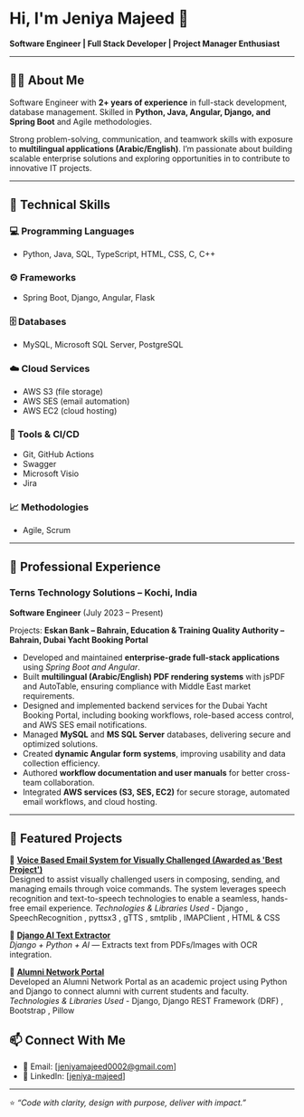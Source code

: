 # Hi, I'm Jeniya Majeed 👋

**Software Engineer | Full Stack Developer | Project Manager Enthusiast**

---

## 👩‍💻 About Me
Software Engineer with **2+ years of experience** in full-stack development, database management. Skilled in **Python, Java, Angular, Django, and Spring Boot** and Agile methodologies.  

Strong problem-solving, communication, and teamwork skills with exposure to **multilingual applications (Arabic/English)**. I’m passionate about building scalable enterprise solutions and exploring opportunities in to contribute to innovative IT projects.

---

## 🚀 Technical Skills

### 💻 Programming Languages
- Python, Java, SQL, TypeScript, HTML, CSS, C, C++

### ⚙️ Frameworks
- Spring Boot, Django, Angular, Flask

### 🗄 Databases
- MySQL, Microsoft SQL Server, PostgreSQL

### ☁️ Cloud Services
- AWS S3 (file storage)  
- AWS SES (email automation)  
- AWS EC2 (cloud hosting)  

### 🔧 Tools & CI/CD
- Git, GitHub Actions  
- Swagger
- Microsoft Visio
- Jira

### 📈 Methodologies
- Agile, Scrum  

---

## 🏢 Professional Experience

### Terns Technology Solutions – Kochi, India  
**Software Engineer** (July 2023 – Present)  

Projects: **Eskan Bank – Bahrain, Education & Training Quality Authority – Bahrain, Dubai Yacht Booking Portal**  

- Developed and maintained **enterprise-grade full-stack applications** using *Spring Boot and Angular*.  
- Built **multilingual (Arabic/English) PDF rendering systems** with jsPDF and AutoTable, ensuring compliance with Middle East market requirements.
- Designed and implemented backend services for the Dubai Yacht Booking Portal, including booking workflows, role-based access control, and AWS SES email notifications.
- Managed **MySQL** and **MS SQL Server** databases, delivering secure and optimized solutions.  
- Created **dynamic Angular form systems**, improving usability and data collection efficiency.  
- Authored **workflow documentation and user manuals** for better cross-team collaboration.  
- Integrated **AWS services (S3, SES, EC2)** for secure storage, automated email workflows, and cloud hosting.  

---

## 📌 Featured Projects

🔹 **[Voice Based Email System for Visually Challenged (Awarded as 'Best Project')](https://github.com/jeniya-majeed/voice-based-email.git)**  
Designed to assist visually challenged users in composing, sending, and managing emails through voice commands. The system leverages speech recognition and text-to-speech technologies to enable a seamless, hands-free email experience.
*Technologies & Libraries Used* - Django , SpeechRecognition , pyttsx3 , gTTS , smtplib , IMAPClient , HTML & CSS 

🔹 **[Django AI Text Extractor](#)**  
*Django + Python + AI* — Extracts text from PDFs/Images with OCR integration.  

🔹 **[Alumni Network Portal](https://github.com/jeniya-majeed/Alumni-network-portal.git)**  
Developed an Alumni Network Portal as an academic project using Python and Django to connect alumni with current students and faculty.
*Technologies & Libraries Used* - Django, Django REST Framework (DRF) , Bootstrap , Pillow   

 
## 📫 Connect With Me
- 📧 Email: [jeniyamajeed0002@gmail.com]
- 💼 LinkedIn: [[jeniya-majeed](https://www.linkedin.com/in/jeniya-majeed-t-372b0a246)] 

---
⭐️ *“Code with clarity, design with purpose, deliver with impact.”*
